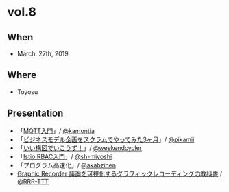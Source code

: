 # vol.8

## When
- March. 27th, 2019

## Where
- Toyosu

## Presentation
- 「[MQTT入門](https://speakerdeck.com/kamontia/super-beginners-for-mqtt)」/ [@kamontia](https://github.com/kamontia)
- 「[ビジネスモデル企画をスクラムでやってみた3ヶ月](https://trello.com/b/QN8PBpfH/mkmk7)」/ [@pikamii](https://twitter.com/pikamii)
- 「[いい構図でいこうず！](https://speakerdeck.com/weekendcycler/how-to-shot-with-good-composition)」/ [@weekendcycler](https://twitter.com/weekendcycler)
- 「[Istio RBAC入門](https://speakerdeck.com/smiyoshi/istio-rbacru-men)」/ [@sh-miyoshi](https://github.com/sh-miyoshi)
- 「プログラム高速化」/ [@akabzihen](https://twitter.com/akabzihen)
-  [Graphic Recorder 議論を可視化するグラフィックレコーディングの教科書](https://docs.google.com/presentation/d/1HJs1X3LQbkVDw3fYqUrNaohAiIgEIdtLBS5vE7IYtHQ/edit#slide=id.p) / [@RRR-TTT](https://github.com/RRR-TTT)
